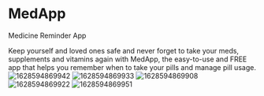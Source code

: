 # MedApp
Medicine Reminder App

Keep yourself and loved ones safe and never forget to take your meds,
supplements and vitamins again with MedApp, the easy-to-use and FREE app that helps you remember when to take your pills and manage pill usage.
![1628594869942](https://user-images.githubusercontent.com/67409305/128859331-1fe38ff7-6d5a-4d10-91b0-84b45960ec7f.jpg)
![1628594869933](https://user-images.githubusercontent.com/67409305/128859338-c807352b-4e0a-406c-ad11-8d6763289762.jpg)
![1628594869908](https://user-images.githubusercontent.com/67409305/128859340-e261af81-d853-4450-9184-007db7ffbe1d.jpg)
![1628594869922](https://user-images.githubusercontent.com/67409305/128859342-486ac659-34ab-4315-bb4a-c88d9d24c9de.jpg)
![1628594869951](https://user-images.githubusercontent.com/67409305/128859346-8c4cca57-5c91-499a-bb89-5e721f267b38.jpg)

